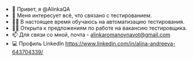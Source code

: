 - 👋 Привет, я @AlinkaQA
- 👀 Меня интересует всё, что связано с тестированием.
- 👩‍🎓 В настоящее время обучаюсь на автоматизацию тестирования.
- 👩‍💻 Открыта к предложениям по работе на вакансию тестировщика.
- 📫 Для связи со мной, почта - alinkaromanovnavot@gmail.com
- 💻 Профиль LinkedIn https://www.linkedin.com/in/alina-andreeva-643704339/
